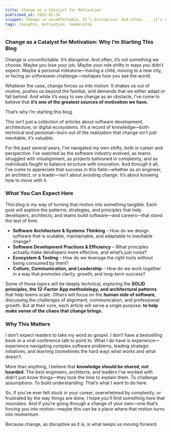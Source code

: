 ```yaml
---
title: Change as a Catalyst for Motivation
published_at: 2025-02-26
snippet: Change is uncomfortable. It’s disruptive. And often... _it’s one of the greatest sources of motivation we have._
tags: thoughts, motivation, leadership
---
```


### **Change as a Catalyst for Motivation: Why I’m Starting This Blog**

Change is uncomfortable. It’s disruptive. And often, it’s not something we choose. Maybe you lose your job. Maybe your role shifts in ways you didn’t expect. Maybe a personal milestone—having a child, moving to a new city, or facing an unforeseen challenge—reshapes how you see the world.

Whatever the case, change forces us into motion. It shakes us out of routine, pushes us beyond the familiar, and demands that we either adapt or fall behind. And while it’s easy to see change as an obstacle, I’ve come to believe that **it’s one of the greatest sources of motivation we have.**

That’s why I’m starting this blog.

This isn’t just a collection of articles about software development, architecture, or digital ecosystems. It’s a record of knowledge—both technical and personal—born out of the realization that change isn’t just inevitable, it’s valuable.

For the past several years, I’ve navigated my own shifts, both in career and perspective. I’ve watched as the software industry evolved, as teams struggled with misalignment, as projects ballooned in complexity, and as individuals fought to balance structure with innovation. And through it all, I’ve come to appreciate that success in this field—whether as an engineer, an architect, or a leader—isn’t about avoiding change. It’s about knowing how to move with it.

### **What You Can Expect Here**

This blog is my way of turning that motion into something tangible. Each post will explore the patterns, strategies, and principles that help developers, architects, and teams build software—and careers—that stand the test of time.

- **Software Architecture & Systems Thinking** – How do we design software that is scalable, maintainable, and adaptable to inevitable change?
- **Software Development Practices & Efficiency** – What principles actually make developers more effective, and what’s just noise?
- **Ecosystem & Tooling** – How do we leverage the right tools without being consumed by them?
- **Culture, Communication, and Leadership** – How do we work together in a way that promotes clarity, growth, and long-term success?

Some of these topics will be deeply technical, exploring the **SOLID principles, the 12-Factor App methodology, and architectural patterns** that help teams scale. Others will focus on the **human side of software**, discussing the challenges of alignment, communication, and professional growth. But at their core, each article will serve a single purpose: **to help make sense of the chaos that change brings.**

### **Why This Matters**

I don’t expect readers to take my word as gospel. I don’t have a bestselling book or a viral conference talk to point to. What I do have is experience—experience navigating complex software problems, leading strategic initiatives, and learning (sometimes the hard way) what works and what doesn’t.

More than anything, I believe that **knowledge should be shared, not hoarded**. The best engineers, architects, and leaders I’ve worked with didn’t just know things—they took the time to explain them. To challenge assumptions. To build understanding. That’s what I want to do here.

So, if you’ve ever felt stuck in your career, overwhelmed by complexity, or frustrated by the way things are done, I hope you’ll find something here that resonates. And if you’re going through a change of your own—one that’s forcing you into motion—maybe this can be a place where that motion turns into momentum.

Because change, as disruptive as it is, is what keeps us moving forward.